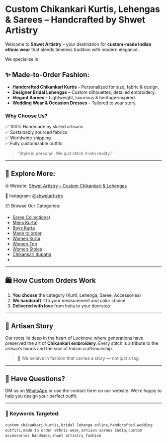 # Custom Chikankari Kurtis, Lehengas & Sarees – Handcrafted by Shwet Artistry

Welcome to **Shwet Artistry** – your destination for **custom-made Indian ethnic wear** that blends timeless tradition with modern elegance.

We specialize in:

## ✨ Made-to-Order Fashion:
- **Handcrafted Chikankari Kurtis** – Personalized for size, fabric & design.
- **Designer Bridal Lehengas** – Custom silhouettes, detailed embroidery.
- **Elegant Sarees** – Lightweight, luxurious & heritage-inspired.
- **Wedding Wear & Occasion Dresses** – Tailored to your story.

### Why Choose Us?
✅ 100% Handmade by skilled artisans  
✅ Sustainably sourced fabrics  
✅ Worldwide shipping  
✅ Fully customizable outfits

> “Style is personal. We just stitch it into reality.”

---

## 🔗 Explore More:

🌐 Website: [Shwet Artistry – Custom Chikankari & Lehengas](https://www.shwetartistry.com)

📸 Instagram: [@shwetartistry](https://instagram.com/shwet_india)


📦 Browse Our Categories:
- [Saree Collections](https://www.shwetartistry.com/collections/exquisite-handmade-chikankari-sarees-direct-from-artisans-at-shwet))
- [Mens Kurta](https://www.shwetartistry.com/collections/elegant-chikankari-mens-kurtas-discover-traditional-style-modern-comfort-shwet))
- [Boys Kurta](https://www.shwetartistry.com/collections/shop-premium-baby-jhablas-cute-frocks-traditional-boys-kurta-sets-shwet)
- [Made to order](https://www.shwetartistry.com/pages/made-to-order)
- [Women Kurta](https://www.shwetartistry.com/collections/stylish-womens-chikankari-kurtis-embrace-elegance-with-traditional-hand-embroidery-shwet)
- [Women Top](https://www.shwetartistry.com/collections/stylish-womens-chikankari-tops-handcrafted-elegance-for-every-occasion-shwet)
- [Women Stoles](https://www.shwetartistry.com/collections/elegant-womens-chikankari-stoles-discover-sheer-luxury-sophistication-shwet)
- [Chikankari dupatta](https://www.shwetartistry.com/collections/chikankari-dupatta)
- 

---

## 🛍️ How Custom Orders Work
1. **You choose** the category (Kurti, Lehenga, Saree, Accessories)  
2. **We handcraft** it to your measurement and color choice  
3. **Delivered with love** from India to your doorstep

---

## 📖 Artisan Story
Our roots lie deep in the heart of Lucknow, where generations have preserved the art of **Chikankari embroidery**. Every stitch is a tribute to the artisan’s hands and the soul of Indian craftsmanship.

> 🎥 We believe in fashion that carries a story — not just a tag.

---

## 💬 Have Questions?
DM us on [WhatsApp](https://wa.me/919005517090) or use the contact form on our website. We’re happy to help you design your perfect outfit.

---

### 📌 Keywords Targeted:
`custom chikankari kurtis`, `bridal lehenga online`, `handcrafted wedding outfits`, `made to order ethnic wear`, `artisan sarees India`, `custom accessories handmade`, `shwet artistry fashion`

